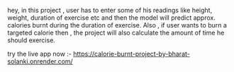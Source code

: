 hey, in this project , user has to enter some of his readings like height, weight, duration of exercise etc and then the model will predict approx. calories burnt during the duration of exercise.
Also , if user wants to burn a targeted calorie then , the project will also calculate the amount of time he should exercise.

try the live app now :- https://calorie-burnt-project-by-bharat-solanki.onrender.com/
